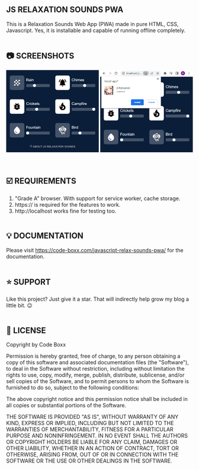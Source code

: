 ## JS RELAXATION SOUNDS PWA
This is a Relaxation Sounds Web App (PWA) made in pure HTML, CSS, Javascript. Yes, it is installable and capable of running offline completely.
<br><br>

## :camera: SCREENSHOTS
<p float="left">
  <img width="250" src="https://github.com/code-boxx/js-relax-sounds-pwa/blob/main/assets/relax-sounds-pwa-1.png">
  <img width="250" src="https://github.com/code-boxx/js-relax-sounds-pwa/blob/main/assets/relax-sounds-pwa-2.png">
</p><br>

## :ballot_box_with_check: REQUIREMENTS
1) "Grade A" browser. With support for service worker, cache storage.
2) https:// is required for the features to work.
3) http://localhost works fine for testing too.
<br><br>

## :bulb: DOCUMENTATION
Please visit https://code-boxx.com/javascript-relax-sounds-pwa/ for the documentation.
<br><br>

## :star: SUPPORT
Like this project? Just give it a star. That will indirectly help grow my blog a little bit. :wink:
<br><br>

## :newspaper: LICENSE
Copyright by Code Boxx

Permission is hereby granted, free of charge, to any person obtaining a copy
of this software and associated documentation files (the "Software"), to deal
in the Software without restriction, including without limitation the rights
to use, copy, modify, merge, publish, distribute, sublicense, and/or sell
copies of the Software, and to permit persons to whom the Software is
furnished to do so, subject to the following conditions:

The above copyright notice and this permission notice shall be included in all
copies or substantial portions of the Software.

THE SOFTWARE IS PROVIDED "AS IS", WITHOUT WARRANTY OF ANY KIND, EXPRESS OR
IMPLIED, INCLUDING BUT NOT LIMITED TO THE WARRANTIES OF MERCHANTABILITY,
FITNESS FOR A PARTICULAR PURPOSE AND NONINFRINGEMENT. IN NO EVENT SHALL THE
AUTHORS OR COPYRIGHT HOLDERS BE LIABLE FOR ANY CLAIM, DAMAGES OR OTHER
LIABILITY, WHETHER IN AN ACTION OF CONTRACT, TORT OR OTHERWISE, ARISING FROM,
OUT OF OR IN CONNECTION WITH THE SOFTWARE OR THE USE OR OTHER DEALINGS IN THE
SOFTWARE.
